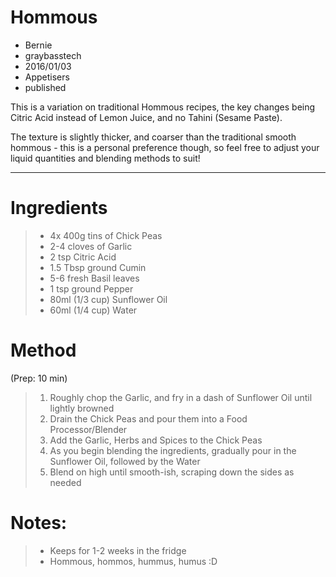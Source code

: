 # Hommous
- Bernie
- graybasstech
- 2016/01/03
- Appetisers
- published

This is a variation on traditional Hommous recipes, the key changes being Citric Acid instead of Lemon Juice, and no Tahini (Sesame Paste).

The texture is slightly thicker, and coarser than the traditional smooth hommous - this is a personal preference though, so feel free to adjust your liquid quantities and blending methods to suit!

---

Ingredients
===========
> * 4x 400g tins of Chick Peas
> * 2-4 cloves of Garlic
> * 2 tsp Citric Acid
> * 1.5 Tbsp ground Cumin
> * 5-6 fresh Basil leaves
> * 1 tsp ground Pepper
> * 80ml (1/3 cup) Sunflower Oil
> * 60ml (1/4 cup) Water

Method
======
(Prep: 10 min)

> 1. Roughly chop the Garlic, and fry in a dash of Sunflower Oil until lightly browned
> 2. Drain the Chick Peas and pour them into a Food Processor/Blender
> 3. Add the Garlic, Herbs and Spices to the Chick Peas
> 4. As you begin blending the ingredients, gradually pour in the Sunflower Oil, followed by the Water
> 5. Blend on high until smooth-ish, scraping down the sides as needed

Notes:
======
> * Keeps for 1-2 weeks in the fridge
> * Hommous, hommos, hummus, humus :D

